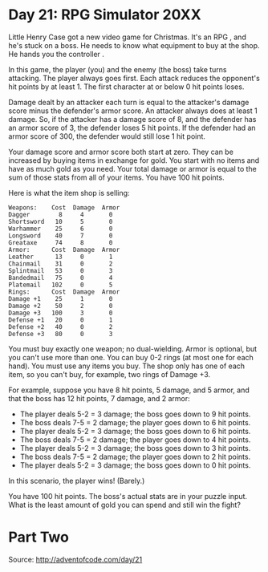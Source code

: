 Day 21: RPG Simulator 20XX
==========================

Little Henry Case got a new video game for Christmas.  It's an RPG , and he's
stuck on a boss.  He needs to know what equipment to buy at the shop.  He hands
you the controller .

In this game, the player (you) and the enemy (the boss) take turns attacking.
The player always goes first.  Each attack reduces the opponent's hit points by
at least 1.  The first character at or below 0 hit points loses.

Damage dealt by an attacker each turn is equal to the attacker's damage score
minus the defender's armor score.  An attacker always does at least 1 damage.
So, if the attacker has a damage score of 8, and the defender has an armor score
of 3, the defender loses 5 hit points.  If the defender had an armor score of
300, the defender would still lose 1 hit point.

Your damage score and armor score both start at zero.  They can be increased by
buying items in exchange for gold.  You start with no items and have as much
gold as you need.  Your total damage or armor is equal to the sum of those stats
from all of your items.  You have 100 hit points.

Here is what the item shop is selling:

    Weapons:    Cost  Damage  Armor
    Dagger        8     4       0
    Shortsword   10     5       0
    Warhammer    25     6       0
    Longsword    40     7       0
    Greataxe     74     8       0
    Armor:      Cost  Damage  Armor
    Leather      13     0       1
    Chainmail    31     0       2
    Splintmail   53     0       3
    Bandedmail   75     0       4
    Platemail   102     0       5
    Rings:      Cost  Damage  Armor
    Damage +1    25     1       0
    Damage +2    50     2       0
    Damage +3   100     3       0
    Defense +1   20     0       1
    Defense +2   40     0       2
    Defense +3   80     0       3

You must buy exactly one weapon; no dual-wielding.  Armor is optional, but you
can't use more than one.  You can buy 0-2 rings (at most one for each hand).
You must use any items you buy.  The shop only has one of each item, so you
can't buy, for example, two rings of Damage +3.

For example, suppose you have 8 hit points, 5 damage, and 5 armor, and that the
boss has 12 hit points, 7 damage, and 2 armor:
- The player deals 5-2 = 3 damage; the boss goes down to 9 hit points.
- The boss deals 7-5 = 2 damage; the player goes down to 6 hit points.
- The player deals 5-2 = 3 damage; the boss goes down to 6 hit points.
- The boss deals 7-5 = 2 damage; the player goes down to 4 hit points.
- The player deals 5-2 = 3 damage; the boss goes down to 3 hit points.
- The boss deals 7-5 = 2 damage; the player goes down to 2 hit points.
- The player deals 5-2 = 3 damage; the boss goes down to 0 hit points.

In this scenario, the player wins!  (Barely.)

You have 100 hit points.  The boss's actual stats are in your puzzle input.
What is the least amount of gold you can spend and still win the fight?

Part Two
========

Source: http://adventofcode.com/day/21

